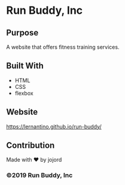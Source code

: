 # Run Buddy, Inc

## Purpose
A website that offers fitness training services. 

## Built With
* HTML
* CSS
* flexbox

## Website
https://lernantino.github.io/run-buddy/

## Contribution
Made with ❤️ by jojord

### ©️2019 Run Buddy, Inc 